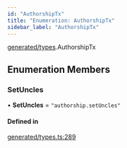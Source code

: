 ```yaml
---
id: "AuthorshipTx"
title: "Enumeration: AuthorshipTx"
sidebar_label: "AuthorshipTx"
---
```


[generated/types](../../../../modules/Generated/Types/Types.md).AuthorshipTx

## Enumeration Members

### SetUncles

• **SetUncles** = ``"authorship.setUncles"``

#### Defined in

[generated/types.ts:289](https://github.com/PolymeshAssociation/polymesh-sdk/blob/978e4ded6/src/generated/types.ts#L289)
